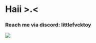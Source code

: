 # Haii >.<
### Reach me via discord: littlefvcktoy
![](https://media1.tenor.com/m/xGbzcBL9rVYAAAAC/lucky-star-intro-lucky-star.gif)

<!--
**ai-kana/ai-kana** is a ✨ _special_ ✨ repository because its `README.md` (this file) appears on your GitHub profile.

Here are some ideas to get you started:

- 🔭 I’m currently working on ...
- 🌱 I’m currently learning ...
- 👯 I’m looking to collaborate on ...
- 🤔 I’m looking for help with ...
- 💬 Ask me about ...
- 📫 How to reach me: ...
- 😄 Pronouns: ...
- ⚡ Fun fact: ...
-->
